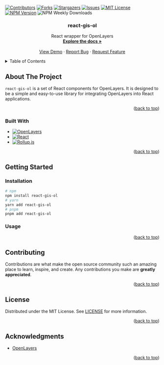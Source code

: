 <a name="readme-top"></a>

[![Contributors][contributors-shield]][contributors-url]
[![Forks][forks-shield]][forks-url]
[![Stargazers][stars-shield]][stars-url]
[![Issues][issues-shield]][issues-url]
[![MIT License][license-shield]][license-url]
[![NPM Version][version-shield]][version-url]
![NPM Weekly Downloads][downloads-shield]

<!-- PROJECT LOGO -->
<div align="center">
  <!-- <a href="https://github.com/nickdutto/react-gis-ol">
    <img src="images/logo.png" alt="Logo" width="80" height="80">
  </a> -->

<h3 align="center">react-gis-ol</h3>

  <p align="center">
    React wrapper for OpenLayers
    <br />
    <a href="https://nickdutto.github.io/react-gis-ol/"><strong>Explore the docs »</strong></a>
    <br />
    <br />
    <a href="https://nickdutto.github.io/react-gis-ol/">View Demo</a>
    ·
    <a href="https://github.com/nickdutto/react-gis-ol/issues/new?labels=bug&template=bug-report---.md">Report Bug</a>
    ·
    <a href="https://github.com/nickdutto/react-gis-ol/issues/new?labels=enhancement&template=feature-request---.md">Request Feature</a>
  </p>
</div>

<!-- TABLE OF CONTENTS -->

<details>
  <summary>Table of Contents</summary>
  <ol>
    <li>
      <a href="#about-the-project">About The Project</a>
      <ul>
        <li>
          <a href="#built-with">Built With</a>
        </li>
      </ul>
    </li>
    <li>
      <a href="#getting-started">Getting Started</a>
      <ul>
        <li>
          <a href="#installation">Installation</a>
        </li>
        <li>
          <a href="#usage">Usage</a>
        </li>
      </ul>
    </li>
    <li>
      <a href="#contributing">Contributing</a>
    </li>
    <li>
      <a href="#license">License</a>
    </li>
    <li>
      <a href="#acknowledgments">Acknowledgments</a>
    </li>
  </ol>
</details>

<!-- ABOUT THE PROJECT -->

## About The Project

`react-gis-ol` is a set of React components for OpenLayers. It is designed to be a simple and easy-to-use library for integrating OpenLayers into React applications.

<!-- [![Product Name Screen Shot][product-screenshot]](https://example.com) -->

<p align="right">
  (<a href="#readme-top">back to top</a>)
</p>

### Built With

- [![OpenLayers][OpenLayers]][OpenLayers-url]
- [![React][React.js]][React-url]
- [![Rollup.js][Rollup.js]][Rollup.js-url]

<p align="right">
  (<a href="#readme-top">back to top</a>)
</p>

<!-- GETTING STARTED -->

## Getting Started

### Installation

```sh
# npm
npm install react-gis-ol
# yarn
yarn add react-gis-ol
# pnpm
pnpm add react-gis-ol
```

### Usage

<p align="right">
  (<a href="#readme-top">back to top</a>)
</p>

<!-- CONTRIBUTING -->

## Contributing

Contributions are what make the open source community such an amazing place to learn, inspire, and create. Any contributions you make are **greatly appreciated**.

<p align="right">
  (<a href="#readme-top">back to top</a>)
</p>

<!-- LICENSE -->

## License

Distributed under the MIT License. See [LICENSE][license-url] for more information.

<p align="right">
  (<a href="#readme-top">back to top</a>)
</p>

<!-- ACKNOWLEDGMENTS -->

## Acknowledgments

- [OpenLayers][OpenLayers-url]

<p align="right">
  (<a href="#readme-top">back to top</a>)
</p>

<!-- MARKDOWN LINKS & IMAGES -->
<!-- https://www.markdownguide.org/basic-syntax/#reference-style-links -->

[contributors-shield]: https://img.shields.io/github/contributors/nickdutto/react-gis-ol.svg?style=for-the-badge
[contributors-url]: https://github.com/nickdutto/react-gis-ol/graphs/contributors
[forks-shield]: https://img.shields.io/github/forks/nickdutto/react-gis-ol.svg?style=for-the-badge
[forks-url]: https://github.com/nickdutto/react-gis-ol/network/members
[stars-shield]: https://img.shields.io/github/stars/nickdutto/react-gis-ol.svg?style=for-the-badge
[stars-url]: https://github.com/nickdutto/react-gis-ol/stargazers
[issues-shield]: https://img.shields.io/github/issues/nickdutto/react-gis-ol.svg?style=for-the-badge
[issues-url]: https://github.com/nickdutto/react-gis-ol/issues
[license-shield]: https://img.shields.io/github/license/nickdutto/react-gis-ol?style=for-the-badge
[license-url]: https://github.com/nickdutto/react-gis-ol/blob/master/LICENSE.md
[version-shield]: https://img.shields.io/npm/v/react-gis-ol?style=for-the-badge
[version-url]: https://www.npmjs.com/package/react-gis-ol
[downloads-shield]: https://img.shields.io/npm/dw/react-gis-ol?style=for-the-badge
[product-screenshot]: images/screenshot.png
[Next.js]: https://img.shields.io/badge/next.js-000000?style=for-the-badge&logo=nextdotjs&logoColor=white
[Next-url]: https://nextjs.org/
[React.js]: https://img.shields.io/badge/React-20232A?style=for-the-badge&logo=react&logoColor=61DAFB
[React-url]: https://reactjs.org/
[Rollup.js]: https://img.shields.io/badge/Rollup-1b1b1f?style=for-the-badge&logo=rollupdotjs
[Rollup.js-url]: https://rollupjs.org/
[OpenLayers]: https://img.shields.io/badge/OpenLayers-1b1b1f?style=for-the-badge&logo=openlayers&logoColor=00aaff
[OpenLayers-url]: https://openlayers.org/
